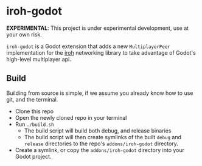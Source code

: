 # iroh-godot

**EXPERIMENTAL**: This project is under experimental development, use at your own risk.

`iroh-godot` is a Godot extension that adds a new `MultiplayerPeer` implementation for the [iroh](https://iroh.computer) networking library to take advantage of Godot's high-level multiplayer api.

## Build

Building from source is simple, if we assume you already know how to use git, and the terminal.

- Clone this repo
- Open the newly cloned repo in your terminal
- Run `./build.sh`
  - The build script will build both debug, and release binaries
  - The build script will then create symlinks of the built `debug` and `release` directories to the repo's `addons/iroh-godot` directory.
- Create a symlink, or copy the `addons/iroh-godot` directory into your Godot project.
